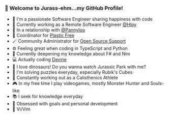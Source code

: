 ### 🦕 Welcome to Jurass-ehm...my GitHub Profile!

- 💙 I'm a passionate Software Engineer sharing happiness with code
- 💼 Currently working as a Remote Software Engineer [@Hlpy](https://www.linkedin.com/company/hlpy/mycompany/)
- 💏 In a relationship with [@Pannyloo](https://instagram.com/pannyloo)
- 🐢 Coordinator for [Plastic Free](https://www.plasticfreeonlus.it/) 
- 🪄 Community Administrator for [Open Source Support](https://t.me/ptkdev_support_italian)
- ⚙ Feeling great when coding in TypeScript and Python
- 📕 Currently deepening my knowledge about F# and Nim
- 💻 Actually coding [Devine](https://github.com/Airscripts/devine)
- 🦖 I love dinosaurs! Do you wanna watch Jurassic Park with me?
- 🧩 I'm solving puzzles everyday, especially Rubik's Cubes
- 💪️ Constantly working out as a Calisthenics Athlete
- 🎮 In my free time I play videogames, mostly Monster Hunter and Souls-like
- 📚 I seek for knowledge everyday
- 🎯 Obsessed with goals and personal development
- 🌈️ Vi/Vim
